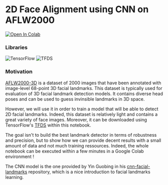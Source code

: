 # 2D Face Alignment using CNN on AFLW2000

[![Open In Colab](https://colab.research.google.com/assets/colab-badge.svg)](https://colab.research.google.com/github/leopoldmaillard/cnn-landmarks-aflw2000/blob/main/2Dlandmarks.ipynb)

### Libraries

![TensorFlow](https://img.shields.io/badge/TensorFlow-2.4.1-brightgreen)
![TFDS](https://img.shields.io/badge/TFDS-nightly-brightgreen)

### Motivation

[AFLW2000-3D](http://www.cbsr.ia.ac.cn/users/xiangyuzhu/projects/3DDFA/main.htm) is a dataset of 2000 images that have been annotated with image-level 68-point 3D facial landmarks. This dataset is typically used for evaluation of 3D facial landmark detection models.
It contains diverse head poses and can be used to guess invinsible landmarks in 3D space. 

However, we will use it in order to train a model that will be able to detect 2D facial landmarks. Indeed, this dataset is relatively light and contains a great variety of face images. Moreover, it can be downloaded using TensorFlow's [TFDS](https://www.tensorflow.org/datasets) within this notebook.

The goal isn't to build the best landmark detector in terms of robustness and precision, but to show how we can provide decent results with a small amount of data and not much training ressources. Indeed, the whole notebook can be executed within a few minutes in a Google Colab environment !

The CNN model is the one provided by Yin Guobing in his [cnn-facial-landmarks](https://github.com/yinguobing/cnn-facial-landmark) repository, which is a nice introduction to facial landmarks learning.
